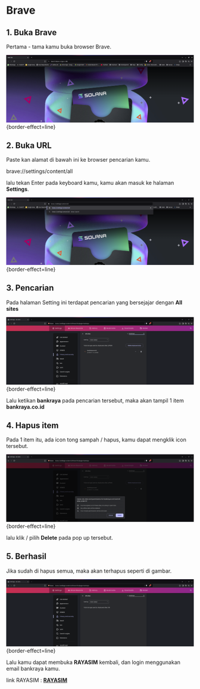 # Brave

## 1. Buka Brave

Pertama - tama kamu buka browser Brave.

![Create new topic options](../images/brave/step_1.png){border-effect=line}

## 2. Buka URL

Paste kan alamat di bawah ini ke browser pencarian kamu.

<code-block lang="plain text">brave://settings/content/all</code-block>

lalu tekan <shortcut>Enter</shortcut> pada keyboard kamu, kamu akan masuk ke halaman <b>Settings</b>.

![Create new topic options](../images/brave/step_2.png){border-effect=line}


## 3. Pencarian

Pada halaman Setting ini terdapat pencarian yang bersejajar dengan <b>All sites</b>

![Create new topic options](../images/brave/step_3.png){border-effect=line}

Lalu ketikan <b>bankraya</b> pada pencarian tersebut, maka akan tampil 1 item <b>bankraya.co.id</b>


## 4. Hapus item

Pada 1 item itu, ada icon tong sampah / hapus, kamu dapat mengklik icon tersebut.

![Create new topic options](../images/brave/step_4.png){border-effect=line}

lalu klik / pilih  <b>Delete</b> pada pop up tersebut.


## 5. Berhasil

Jika sudah di hapus semua,  maka akan terhapus seperti di gambar.

![Create new topic options](../images/brave/step_5.png){border-effect=line}

Lalu kamu dapat membuka <b>RAYASIM</b> kembali, dan login menggunakan email bankraya kamu.

link RAYASIM : <a href="https://rayasim.bankraya.co.id"><b>RAYASIM</b></a>